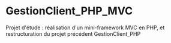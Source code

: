GestionClient_PHP_MVC
=====================

Projet d'étude : réalisation d'un mini-framework MVC en PHP, et restructuration du projet précédent GestionClient_PHP
